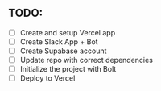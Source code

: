## TODO:

- [ ] Create and setup Vercel app
- [ ] Create Slack App + Bot
- [ ] Create Supabase account
- [ ] Update repo with correct dependencies
- [ ] Initialize the project with Bolt
- [ ] Deploy to Vercel
